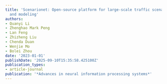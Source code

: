 ```yaml
---
title: 'Scenarionet: Open-source platform for large-scale traffic scenario simulation
  and modeling'
authors:
- Quanyi Li
- Zhenghao Mark Peng
- Lan Feng
- Zhizheng Liu
- Chenda Duan
- Wenjie Mo
- Bolei Zhou
date: '2023-01-01'
publishDate: '2025-09-10T15:35:58.425100Z'
publication_types:
- article-journal
publication: '*Advances in neural information processing systems*'
---
```

